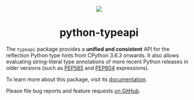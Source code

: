 <p align="center"><img src="https://i.imgur.com/11FvXpa.png"></p>

<h1 align="center">python-typeapi</h1>

  [PEP585]: https://peps.python.org/pep-0585/
  [PEP604]: https://peps.python.org/pep-0604/
  [documentation]: https://niklasrosenstein.github.io/python-typeapi/

The `typeapi` package provides a **unified and consistent** API for the reflection Python type hints from
CPython 3.6.3 onwards. It also allows evaluating string-literal type annotations of more recent Python releases in
older versions (such as [PEP585][] and [PEP604][] expressions).

To learn more about this package, visit its [documentation][].

Please file bug reports and feature requests [on GitHub](https://github.com/NiklasRosenstein/python-typeapi/issues).
